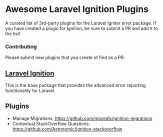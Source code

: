 # Awesome Laravel Ignition Plugins
A curated list of 3rd-party plugins for the Laravel Igniter error package. If you have created a plugin for Ignition, be sure to submit a PR and add it to the list!

### Contributing
Please submit new plugins that you create of find as a PR.

## [Laravel Ignition](https://github.com/facade/ignition)
This is the base package that provides the advanced error reporting functionality for Laravel.

## Plugins
- Manage Migrations: https://github.com/mazedlx/ignition-migrations
- Contextual StackOverflow Questions: https://github.com/Astrotomic/ignition-stackoverflow
